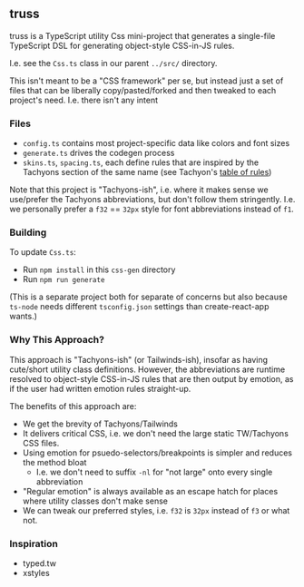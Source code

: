 
## truss

truss is a TypeScript utility Css mini-project that generates a single-file TypeScript DSL for generating object-style CSS-in-JS rules.

I.e. see the `Css.ts` class in our parent `../src/` directory.

This isn't meant to be a "CSS framework" per se, but instead just a set of files that can be liberally copy/pasted/forked and then tweaked to each project's need. I.e. there isn't any intent 

### Files

* `config.ts` contains most project-specific data like colors and font sizes
* `generate.ts` drives the codegen process
* `skins.ts`, `spacing.ts`, each define rules that are inspired by the Tachyons section of the same name (see Tachyon's [table of rules](http://tachyons.io/docs/table-of-styles/))

Note that this project is "Tachyons-ish", i.e. where it makes sense we use/prefer the Tachyons abbreviations, but don't follow them stringently. I.e. we personally prefer a `f32` == `32px` style for font abbreviations instead of `f1`.

### Building

To update `Css.ts`:

* Run `npm install` in this `css-gen` directory
* Run `npm run generate`

(This is a separate project both for separate of concerns but also because `ts-node` needs different `tsconfig.json` settings than create-react-app wants.)

### Why This Approach?

This approach is "Tachyons-ish" (or Tailwinds-ish), insofar as having cute/short utility class definitions. However, the abbreviations are runtime resolved to object-style CSS-in-JS rules that are then output by emotion, as if the user had written emotion rules straight-up.

The benefits of this approach are:

* We get the brevity of Tachyons/Tailwinds
* It delivers critical CSS, i.e. we don't need the large static TW/Tachyons CSS files.
* Using emotion for psuedo-selectors/breakpoints is simpler and reduces the method bloat
  * I.e. we don't need to suffix `-nl` for "not large" onto every single abbreviation
* "Regular emotion" is always available as an escape hatch for places where utility classes don't make sense
* We can tweak our preferred styles, i.e. `f32` is `32px` instead of `f3` or what not.

### Inspiration

* typed.tw
* xstyles 
